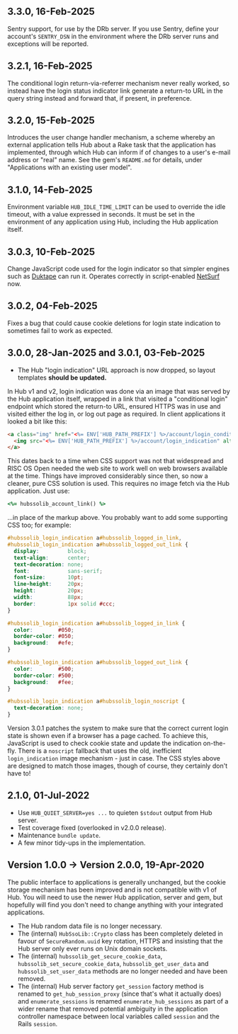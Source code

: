 ## 3.3.0, 16-Feb-2025

Sentry support, for use by the DRb server. If you use Sentry, define your account's `SENTRY_DSN` in the environment where the DRb server runs and exceptions will be reported.

## 3.2.1, 16-Feb-2025

The conditional login return-via-referrer mechanism never really worked, so instead have the login status indicator link generate a return-to URL in the query string instead and forward that, if present, in preference.

## 3.2.0, 15-Feb-2025

Introduces the user change handler mechanism, a scheme whereby an external application tells Hub about a Rake task that the application has implemented, through which Hub can inform if of changes to a user's e-mail address or "real" name. See the gem's `README.md` for details, under "Applications with an existing user model".

## 3.1.0, 14-Feb-2025

Environment variable `HUB_IDLE_TIME_LIMIT` can be used to override the idle timeout, with a value expressed in seconds. It must be set in the environment of any application using Hub, including the Hub application itself.

## 3.0.3, 10-Feb-2025

Change JavaScript code used for the login indicator so that simpler engines such as [Duktape](https://duktape.org) can run it. Operates correctly in script-enabled [NetSurf](https://www.netsurf-browser.org) now.

## 3.0.2, 04-Feb-2025

Fixes a bug that could cause cookie deletions for login state indication to sometimes fail to work as expected.

## 3.0.0, 28-Jan-2025 and 3.0.1, 03-Feb-2025

* The Hub "login indication" URL approach is now dropped, so layout templates **should be updated.**

In Hub v1 and v2, login indication was done via an image that was served by the Hub application itself, wrapped in a link that visited a "conditional login" endpoint which stored the return-to URL, ensured HTTPS was in use and visited either the log in, or log out page as required. In client applications it looked a bit like this:

```html
<a class="img" href="<%= ENV['HUB_PATH_PREFIX'] %>/account/login_conditional">
  <img src="<%= ENV['HUB_PATH_PREFIX'] %>/account/login_indication" alt="Account" height="22" width="90" />
</a>
```

This dates back to a time when CSS support was not that widespread and RISC OS Open needed the web site to work well on web browsers available at the time. Things have improved considerably since then, so now a cleaner, pure CSS solution is used. This requires no image fetch via the Hub application. Just use:

```ruby
<%= hubssolib_account_link() %>
```

...in place of the markup above. You probably want to add some supporting CSS too; for example:

```css
#hubssolib_login_indication a#hubssolib_logged_in_link,
#hubssolib_login_indication a#hubssolib_logged_out_link {
  display:         block;
  text-align:      center;
  text-decoration: none;
  font:            sans-serif;
  font-size:       10pt;
  line-height:     20px;
  height:          20px;
  width:           88px;
  border:          1px solid #ccc;
}

#hubssolib_login_indication a#hubssolib_logged_in_link {
  color:        #050;
  border-color: #050;
  background:   #efe;
}

#hubssolib_login_indication a#hubssolib_logged_out_link {
  color:        #500;
  border-color: #500;
  background:   #fee;
}

#hubssolib_login_indication a#hubssolib_login_noscript {
  text-decoration: none;
}
```

Version 3.0.1 patches the system to make sure that the correct current login state is shown even if a browser has a page cached. To achieve this, JavaScript is used to check cookie state and update the indication on-the-fly. There is a `noscript` fallback that uses the old, inefficient `login_indication` image mechanism - just in case. The CSS styles above are designed to match those images, though of course, they certainly don't have to!



## 2.1.0, 01-Jul-2022

* Use `HUB_QUIET_SERVER=yes ...` to quieten `$stdout` output from Hub server.
* Test coverage fixed (overlooked in v2.0.0 release).
* Maintenance `bundle update`.
* A few minor tidy-ups in the implementation.



## Version 1.0.0 -> Version 2.0.0, 19-Apr-2020

The public interface to applications is generally unchanged, but the cookie storage mechanism has been improved and is not compatible with v1 of Hub. You will need to use the newer Hub application, server and gem, but hopefully will find you don't need to change anything with your integrated applications.

* The Hub random data file is no longer necessary.
* The (internal) `HubSsoLib::Crypto` class has been completely deleted in favour of `SecureRandom.uuid` key rotation, HTTPS and insisting that the Hub server only ever runs on Unix domain sockets.
* The (internal) `hubssolib_get_secure_cookie_data`, `hubssolib_set_secure_cookie_data`, `hubssolib_get_user_data` and `hubssolib_set_user_data` methods are no longer needed and have been removed.
* The (internal) Hub server factory `get_session` factory method is renamed to `get_hub_session_proxy` (since that's what it actually does) and `enumerate_sessions` is renamed `enumerate_hub_sessions` as part of a wider rename that removed potential ambiguity in the application controller namespace between local variables called `session` and the Rails `session`.
